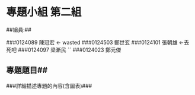 #  專題小組 第二組
##組員:##

###0124089 陳冠宏  ← wasted
###0124503 鄭世玄
###0124101 張朝雄  ←去死吧
###0124097 梁漸民  ˋˊ
###0124023 鄭元傑
## 專題題目##
###詳細描述專題的內容(含圖表)###
